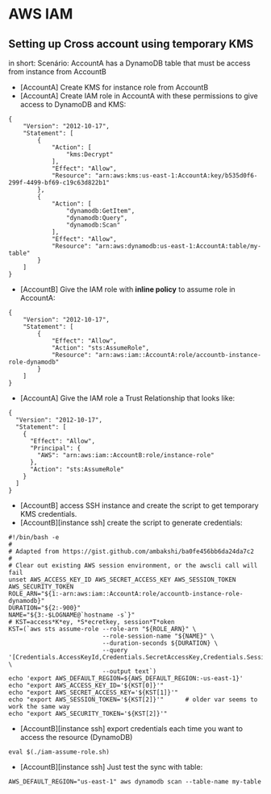 # AWS IAM

## Setting up Cross account using temporary KMS

in short:
  Scenário: AccountA has a DynamoDB table that must be access from instance from AccountB
  
* [AccountA] Create KMS for instance role from AccountB
* [AccountA] Create IAM role in AccountA with these permissions to give access to DynamoDB and KMS:
```
{
    "Version": "2012-10-17",
    "Statement": [
        {
            "Action": [
                "kms:Decrypt"
            ],
            "Effect": "Allow",
            "Resource": "arn:aws:kms:us-east-1:AccountA:key/b535d0f6-299f-4499-bf69-c19c63d822b1"
        },
        {
            "Action": [
                "dynamodb:GetItem",
                "dynamodb:Query",
                "dynamodb:Scan"
            ],
            "Effect": "Allow",
            "Resource": "arn:aws:dynamodb:us-east-1:AccountA:table/my-table"
        }
    ]
}
```
* [AccountB] Give the IAM role with **inline policy** to assume role in AccountA:
```
{
    "Version": "2012-10-17",
    "Statement": [
        {
            "Effect": "Allow",
            "Action": "sts:AssumeRole",
            "Resource": "arn:aws:iam::AccountA:role/accountb-instance-role-dynamodb"
        }
    ]
}
```
* [AccountA] Give the IAM role a Trust Relationship that looks like:
```
{
  "Version": "2012-10-17",
  "Statement": [
    {
      "Effect": "Allow",
      "Principal": {
        "AWS": "arn:aws:iam::AccountB:role/instance-role"
      },
      "Action": "sts:AssumeRole"
    }
  ]
}
```
* [AccountB] access SSH instance and create the script to get temporary KMS credentials.
* [AccountB][instance ssh] create the script to generate credentials:
```
#!/bin/bash -e
#
# Adapted from https://gist.github.com/ambakshi/ba0fe456bb6da24da7c2
#
# Clear out existing AWS session environment, or the awscli call will fail
unset AWS_ACCESS_KEY_ID AWS_SECRET_ACCESS_KEY AWS_SESSION_TOKEN AWS_SECURITY_TOKEN
ROLE_ARN="${1:-arn:aws:iam::AccountA:role/accountb-instance-role-dynamodb}"
DURATION="${2:-900}"
NAME="${3:-$LOGNAME@`hostname -s`}"
# KST=access*K*ey, *S*ecretkey, session*T*oken
KST=(`aws sts assume-role --role-arn "${ROLE_ARN}" \
                          --role-session-name "${NAME}" \
                          --duration-seconds ${DURATION} \
                          --query '[Credentials.AccessKeyId,Credentials.SecretAccessKey,Credentials.SessionToken]' \
                          --output text`)
echo 'export AWS_DEFAULT_REGION=${AWS_DEFAULT_REGION:-us-east-1}'
echo "export AWS_ACCESS_KEY_ID='${KST[0]}'"
echo "export AWS_SECRET_ACCESS_KEY='${KST[1]}'"
echo "export AWS_SESSION_TOKEN='${KST[2]}'"      # older var seems to work the same way
echo "export AWS_SECURITY_TOKEN='${KST[2]}'"
```
* [AccountB][instance ssh] export credentials each time you want to access the resource (DynamoDB)
```
eval $(./iam-assume-role.sh)
```
* [AccountB][instance ssh] Just test the sync with table:
```
AWS_DEFAULT_REGION="us-east-1" aws dynamodb scan --table-name my-table
```
